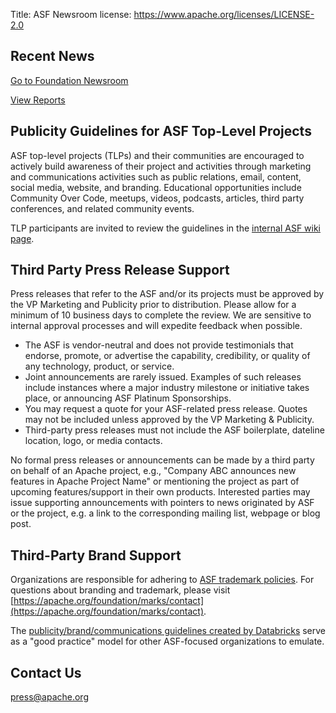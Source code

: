Title: ASF Newsroom
license: https://www.apache.org/licenses/LICENSE-2.0

## Recent News 
<p><a class="btn btn-default mx-10" href="https://news.apache.org/" role="button">Go to Foundation Newsroom</a>
<p><a class="btn btn-default mx-10" href="https://apache.org/foundation/reports" role="button">View Reports</a>

## Publicity Guidelines for ASF Top-Level Projects
ASF top-level projects (TLPs) and their communities are encouraged to actively build awareness of their project and activities through marketing and communications activities such as public relations, email, content, social media, website, and branding. Educational opportunities include Community Over Code, meetups, videos, podcasts, articles, third party conferences, and related community events.

TLP participants are invited to review the guidelines in the <a href="https://cwiki.apache.org/confluence/display/PRESS/Publicity+Guidelines+for+Top-Level+Projects">internal ASF wiki page</a>.

## Third Party Press Release Support 
Press releases that refer to the ASF and/or its projects must be approved by the VP Marketing and Publicity prior to distribution. Please allow for a minimum of 10 business days to complete the review. We are sensitive to internal approval processes and will expedite feedback when possible.
 
* The ASF is vendor-neutral and does not provide testimonials that endorse, promote, or advertise the capability, credibility, or quality of any technology, product, or service. 
* Joint announcements are rarely issued. Examples of such releases include instances where a major industry milestone or initiative takes place, or announcing ASF Platinum Sponsorships.
* You may request a quote for your ASF-related press release. Quotes may not be included unless approved by the VP Marketing & Publicity.
* Third-party press releases must not include the ASF boilerplate, dateline location, logo, or media contacts.

No formal press releases or announcements can be made by a third party on behalf of an Apache project, e.g., "Company ABC announces new features in Apache Project Name" or mentioning the project as part of upcoming features/support in their own products. Interested parties may issue supporting announcements with pointers to news originated by ASF or the project, e.g. a link to the corresponding mailing list, webpage or blog post.

## Third-Party Brand Support
Organizations are responsible for adhering to [ASF trademark policies](https://www.apache.org/foundation/marks/resources). For questions about branding and trademark, please visit [https://apache.org/foundation/marks/contact](https://apache.org/foundation/marks/contact).

The [publicity/brand/communications guidelines created by Databricks](https://apache.org/foundation/press/Project-PR-BrandGuidelines.pdf) serve as a "good practice" model for other ASF-focused organizations to emulate.

## Contact Us
press@apache.org 




